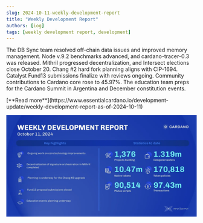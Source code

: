```yaml
---
slug: 2024-10-11-weekly-development-report
title: "Weekly Development Report"
authors: [iog]
tags: [weekly development report, development]
---
```


The DB Sync team resolved off-chain data issues and improved memory management. Node v.9.2 benchmarks advanced, and cardano-tracer-0.3 was released. Mithril progressed decentralization, and Intersect elections close October 20. Chang #2 hard fork planning aligns with CIP-1694. Catalyst Fund13 submissions finalize with reviews ongoing. Community contributions to Cardano core rose to 45.97%. The education team preps for the Cardano Summit in Argentina and December constitution events.

<div style={{ textAlign: 'right' }}>
 [**Read more**](https://www.essentialcardano.io/development-update/weekly-development-report-as-of-2024-10-11) 
</div>

 ![weekly development report](./banner.webp)

